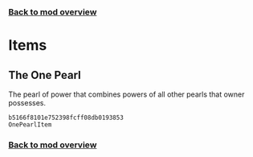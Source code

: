 ### [Back to mod overview](./README.md)

# Items

## The One Pearl

The pearl of power that combines powers of all other pearls that owner possesses.

`b5166f8101e752398fcff08db0193853`  
`OnePearlItem`  


### [Back to mod overview](./README.md)
